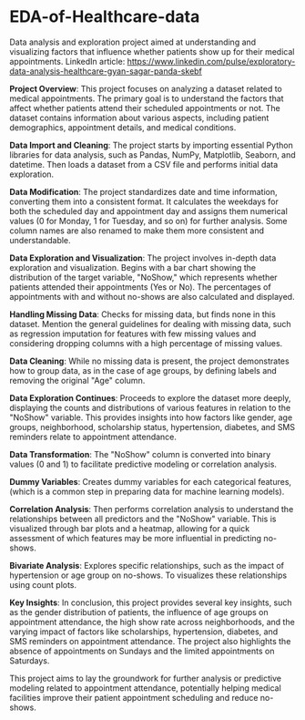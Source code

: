 # EDA-of-Healthcare-data
Data analysis and exploration project aimed at understanding and visualizing factors that influence whether patients show up for their medical appointments.
LinkedIn article: https://www.linkedin.com/pulse/exploratory-data-analysis-healthcare-gyan-sagar-panda-skebf


**Project Overview**:
This project focuses on analyzing a dataset related to medical appointments. The primary goal is to understand the factors that affect whether patients attend their scheduled appointments or not. The dataset contains information about various aspects, including patient demographics, appointment details, and medical conditions.

**Data Import and Cleaning**:
The project starts by importing essential Python libraries for data analysis, such as Pandas, NumPy, Matplotlib, Seaborn, and datetime. Then loads a dataset from a CSV file and performs initial data exploration.

**Data Modification**:
The project standardizes date and time information, converting them into a consistent format. It calculates the weekdays for both the scheduled day and appointment day and assigns them numerical values (0 for Monday, 1 for Tuesday, and so on) for further analysis. Some column names are also renamed to make them more consistent and understandable.

**Data Exploration and Visualization**:
The project involves in-depth data exploration and visualization. Begins with a bar chart showing the distribution of the target variable, "NoShow," which represents whether patients attended their appointments (Yes or No). The percentages of appointments with and without no-shows are also calculated and displayed.

**Handling Missing Data**:
Checks for missing data, but finds none in this dataset. Mention the general guidelines for dealing with missing data, such as regression imputation for features with few missing values and considering dropping columns with a high percentage of missing values.

**Data Cleaning**:
While no missing data is present, the project demonstrates how to group data, as in the case of age groups, by defining labels and removing the original "Age" column.

**Data Exploration Continues**:
Proceeds to explore the dataset more deeply, displaying the counts and distributions of various features in relation to the "NoShow" variable. This provides insights into how factors like gender, age groups, neighborhood, scholarship status, hypertension, diabetes, and SMS reminders relate to appointment attendance.

**Data Transformation**:
The "NoShow" column is converted into binary values (0 and 1) to facilitate predictive modeling or correlation analysis.

**Dummy Variables**:
Creates dummy variables for each categorical features, (which is a common step in preparing data for machine learning models).

**Correlation Analysis**:
Then performs correlation analysis to understand the relationships between all predictors and the "NoShow" variable. This is visualized through bar plots and a heatmap, allowing for a quick assessment of which features may be more influential in predicting no-shows.

**Bivariate Analysis**:
Explores specific relationships, such as the impact of hypertension or age group on no-shows. To visualizes these relationships using count plots.

**Key Insights**:
In conclusion, this project provides several key insights, such as the gender distribution of patients, the influence of age groups on appointment attendance, the high show rate across neighborhoods, and the varying impact of factors like scholarships, hypertension, diabetes, and SMS reminders on appointment attendance. The project also highlights the absence of appointments on Sundays and the limited appointments on Saturdays.

This project aims to lay the groundwork for further analysis or predictive modeling related to appointment attendance, potentially helping medical facilities improve their patient appointment scheduling and reduce no-shows.
